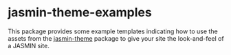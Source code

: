 # jasmin-theme-examples

This package provides some example templates indicating how to use the assets
from the [jasmin-theme](https://github.com/cedadev/jasmin-theme) package to give
your site the look-and-feel of a JASMIN site.
